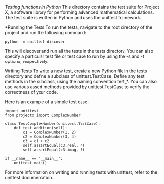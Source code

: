 *Testing functions in Python*
This directory contains the test suite for Project X, a software library for performing advanced mathematical calculations. The test suite is written in Python and uses the unittest framework.

*Running the Tests
To run the tests, navigate to the root directory of the project and run the following command:

```
python -m unittest discover
```
This will discover and run all the tests in the tests directory. You can also specify a particular test file or test case to run by using the -s and -t options, respectively.

Writing Tests
To write a new test, create a new Python file in the tests directory and define a subclass of unittest.TestCase. Define any test methods in the subclass, using the naming convention test_*. You can also use various assert methods provided by unittest.TestCase to verify the correctness of your code.

Here is an example of a simple test case:

```
import unittest
from projectx import ComplexNumber

class TestComplexNumber(unittest.TestCase):
    def test_addition(self):
        c1 = ComplexNumber(1, 2)
        c2 = ComplexNumber(3, 4)
        c3 = c1 + c2
        self.assertEqual(c3.real, 4)
        self.assertEqual(c3.imag, 6)

if __name__ == '__main__':
    unittest.main()
```
For more information on writing and running tests with unittest, refer to the unittest documentation.
